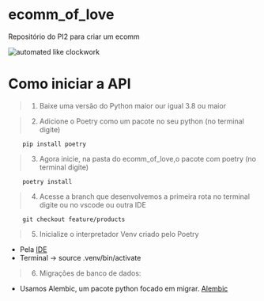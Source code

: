 # ecomm_of_love
Repositório do PI2 para criar um ecomm 

![automated like clockwork](./backend/images/Aplicação%20Básica%20-%20E-commerce.drawio.png)

# Como iniciar a API 

> 1. Baixe uma versão do Python maior our igual 3.8 ou maior 

> 2. Adicione o Poetry como um pacote no seu python (no terminal digite) 

        pip install poetry

> 3. Agora inicie, na pasta do ecomm_of_love,o pacote com poetry (no terminal digite) 

        poetry install

> 4. Acesse a branch que desenvolvemos a primeira rota  no terminal digite ou no vscode ou outra IDE

        git checkout feature/products

> 5. Inicialize o interpretador Venv criado pelo Poetry 

* Pela [IDE](https://code.visualstudio.com/docs/python/environments)
* Terminal -> source .venv/bin/activate

> 6. Migrações de banco de dados: 

* Usamos Alembic, um pacote python focado em migrar. [Alembic](https://alembic.sqlalchemy.org/en/latest/tutorial.html)